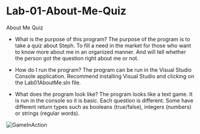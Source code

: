 # Lab-01-About-Me-Quiz
About Me Quiz

- What is the purpose of this program?
The purpose of the program is to take a quiz about Steph. To fill a need in the market for those who want to know more about me in an organized manner. And will tell whether the person got the question right about me or not.

- How do I run the program?
The program can be run in the Visual Studio Console application. Recommend installing Visual Studio and clicking on the Lab01AboutMe.sln file.

- What does the program look like?
The program looks like a text game. It is run in the console so it is basic. Each question is different. Some have different return types such as booleans (true/false), integers (numbers) or strings (regular words).

![GameInAction](/assets/AboutMeQuizImage.JPG)
